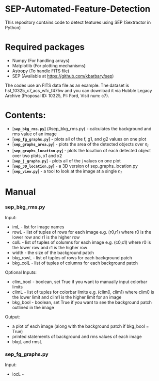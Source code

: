 # SEP-Automated-Feature-Detection
This repository contains code to detect features using SEP (Sextractor in Python)

# Required packages
- Numpy      (For handling arrays)
- Matplotlib (For plotting mechanisms)
- Astropy    (To handle FITS file)
- SEP        (Available at https://github.com/kbarbary/sep)

The codes use an FITS data file as an example. The dataset is hst_10325_c7_acs_wfc_f475w and you can download it via Hubble Legacy Archive (Proposal ID: 10325, PI: Ford, Visit num: c7). 

# Contents:
-   [**`sep_bkg_rms.py`**] (#sep_bkg_rms.py) - calculates the background and rms value of an image
-   [**`sep_fg_graphs.py`**] - plots all of the f, g1, and g2 values on one plot
-   [**`sep_graphs_area.py`**] - plots the area of the detected objects over $n_I$
-   [**`sep_graphs_location.py`**] - plots the location of each detected object over two plots, x1 and x2
-   [**`sep_j_graphs.py`**] -  plots all of the j values on one plot
-   [**`sep_3D_location.py`**] - a 3D version of sep_graphs_location.py
-   [**`sep_view.py`**] - a tool to look at the image at a single $n_I$

# Manual

### sep_bkg_rms.py
Input: 
- imL - list for image names
- rowL - list of tuples of rows for each image e.g. (r0,r1) where r0 is the lower row and r1 is the higher row
- colL - list of tuples of columns for each image e.g. (c0,c1) where r0 is the lower row and r1 is the higher row
- width - the size of the background patch 
- bkg_rowL - list of tuples of rows for each background patch
- bkg_colL - list of tuples of columns for each background patch

Optional Inputs: 
- clim_bool - boolean, set True if you want to manually input colorbar limits
- climL - list of tuples for colorbar limits e.g. (clim0, clim1) where clim0 is the lower limit and clim1 is the higher limit for an image
- bkg_bool - boolean, set True if you want to see the background patch outlined in the image

Output: 
- a plot of each image (along with the background patch if bkg_bool = True)
- printed statements of background and rms values of each image
- bkgL and rmsL

### sep_fg_graphs.py
Input:
- locL - 

